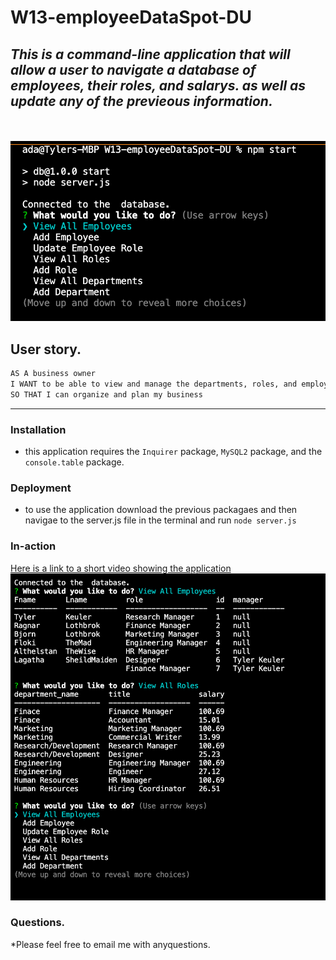 # W13-employeeDataSpot-DU
## _This is a command-line application that will allow a user to navigate a database of employees, their roles, and salarys.  as well as update any of the previeous information._ 
<br>
<br>
<img src ="img/Screen Shot 2022-06-29 at 2.52.30 PM.png">

## User story. 
```md
AS A business owner
I WANT to be able to view and manage the departments, roles, and employees in my company
SO THAT I can organize and plan my business
```
---------
### Installation
* this application requires the ```Inquirer``` package, ```MySQL2``` package, and the ```console.table``` package. 

### Deployment
* to use the application download the previous packagaes and then navigae to the server.js file in the terminal and run ```node server.js```

### In-action 
[Here is a link to a short video showing the application](https://youtu.be/STIdGVv4Wc0)
<img src ="img/Screen Shot 2022-06-29 at 2.52.50 PM.png">
### Questions.
*Please feel free to email me with anyquestions. 